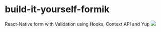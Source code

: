 # build-it-yourself-formik
React-Native form with Validation using Hooks, Context API and Yup
![](name-of-giphy.gif)

